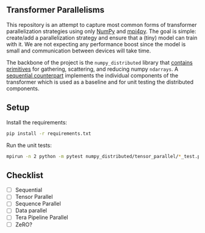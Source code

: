 ## Transformer Parallelisms

This repository is an attempt to capture most common forms of transformer parallelization strategies using only [NumPy](https://numpy.org/) and [mpi4py](https://mpi4py.readthedocs.io/en/stable/tutorial.html). The goal is simple: create/add a parallelization strategy and ensure that a (tiny) model can train with it. We are not expecting any performance boost since the model is small and communication between devices will take time.

The backbone of the project is the `numpy_distributed` library that [contains primitives](https://github.com/lweitkamp/transformer_parallelisms/blob/main/numpy_distributed/ops.py) for gathering, scattering, and reducing numpy `ndarrays`. A [sequential counterpart](https://github.com/lweitkamp/transformer_parallelisms/tree/main/numpy_sequential) implements the individual components of the transformer which is used as a baseline and for unit testing the distributed components.


## Setup
Install the requirements:
```bash
pip install -r requirements.txt
```

Run the unit tests:
```bash
mpirun -n 2 python -m pytest numpy_distributed/tensor_parallel/*_test.py
```

## Checklist

- [ ] Sequential
- [ ] Tensor Parallel
- [ ] Sequence Parallel
- [ ] Data parallel
- [ ] Tera Pipeline Parallel
- [ ] ZeRO?
